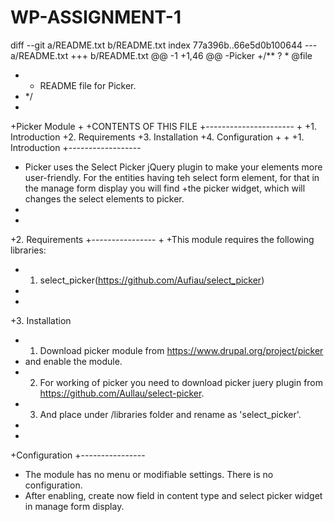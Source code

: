 # WP-ASSIGNMENT-1
diff --git a/README.txt b/README.txt
index 77a396b..66e5d0b100644
--- a/README.txt
+++ b/README.txt
@@ -1 +1,46 @@
-Picker
+/**
? * @file
+ * README file for Picker.
+ */
+
+Picker Module
+
+CONTENTS OF THIS FILE
+----------------------
+
+1. Introduction
+2. Requirements
+3. Installation
+4. Configuration
+
+
+1. Introduction
+------------------
+ Picker uses the Select Picker jQuery plugin to make your elements more user-friendly. For the entities having teh select form element, for that in the manage form display you will find 
+the picker widget, which will changes the select elements to picker.
+
+
+2. Requirements
+----------------
+
+This module requires the following libraries:
+  1. select_picker(https://github.com/Aufiau/select_picker)
+
+
+3. Installation
+   1. Download picker module from https://www.drupal.org/project/picker
+ and enable the module.
+   2. For working of picker you need to download picker juery plugin from https://github.com/Aullau/select-picker.
+   3. And place under /libraries folder and rename as 'select_picker'.
+
+
+Configuration
+----------------
+ The module has no menu or modifiable settings. There is no configuration.
+ After enabling, create now field in content type and select picker widget in manage form display.
